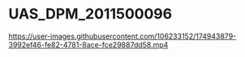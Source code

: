 # UAS_DPM_2011500096
https://user-images.githubusercontent.com/106233152/174943879-3992ef46-fe82-4781-8ace-fce29887dd58.mp4
